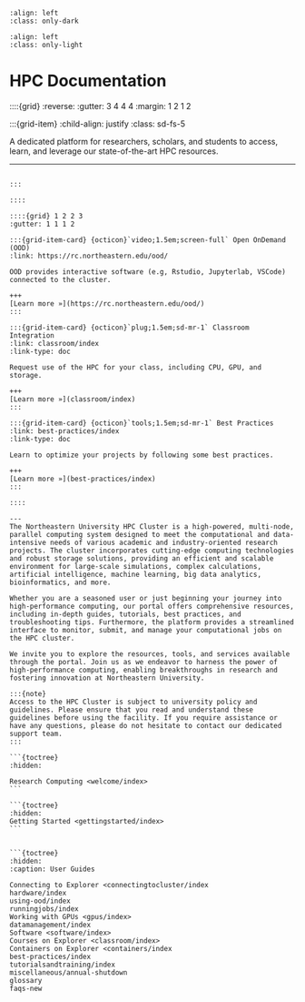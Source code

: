 <!--#  NEU's HPC Docs-->
```{image} images/NU_logo_white.png
:align: left
:class: only-dark
```

```{image} images/NU_logo_black.png
:align: left
:class: only-light
```

# HPC Documentation
::::{grid}
:reverse:
:gutter: 3 4 4 4
:margin: 1 2 1 2

:::{grid-item}
:child-align: justify
:class: sd-fs-5

A dedicated platform for researchers, scholars, and students to access, learn, and leverage our state-of-the-art HPC resources.

---
````{div}

:::

::::

::::{grid} 1 2 2 3
:gutter: 1 1 1 2

:::{grid-item-card} {octicon}`video;1.5em;screen-full` Open OnDemand (OOD)
:link: https://rc.northeastern.edu/ood/

OOD provides interactive software (e.g, Rstudio, Jupyterlab, VSCode) connected to the cluster.

+++
[Learn more »](https://rc.northeastern.edu/ood/)
:::

:::{grid-item-card} {octicon}`plug;1.5em;sd-mr-1` Classroom Integration
:link: classroom/index
:link-type: doc

Request use of the HPC for your class, including CPU, GPU, and storage.

+++
[Learn more »](classroom/index)
:::

:::{grid-item-card} {octicon}`tools;1.5em;sd-mr-1` Best Practices
:link: best-practices/index
:link-type: doc

Learn to optimize your projects by following some best practices.

+++
[Learn more »](best-practices/index)
:::

::::

---
The Northeastern University HPC Cluster is a high-powered, multi-node, parallel computing system designed to meet the computational and data-intensive needs of various academic and industry-oriented research projects. The cluster incorporates cutting-edge computing technologies and robust storage solutions, providing an efficient and scalable environment for large-scale simulations, complex calculations, artificial intelligence, machine learning, big data analytics, bioinformatics, and more.

Whether you are a seasoned user or just beginning your journey into high-performance computing, our portal offers comprehensive resources, including in-depth guides, tutorials, best practices, and troubleshooting tips. Furthermore, the platform provides a streamlined interface to monitor, submit, and manage your computational jobs on the HPC cluster.

We invite you to explore the resources, tools, and services available through the portal. Join us as we endeavor to harness the power of high-performance computing, enabling breakthroughs in research and fostering innovation at Northeastern University.

:::{note}
Access to the HPC Cluster is subject to university policy and guidelines. Please ensure that you read and understand these guidelines before using the facility. If you require assistance or have any questions, please do not hesitate to contact our dedicated support team.
:::

```{toctree}
:hidden:

Research Computing <welcome/index>
```

```{toctree}
:hidden:
Getting Started <gettingstarted/index>
```


```{toctree}
:hidden:
:caption: User Guides

Connecting to Explorer <connectingtocluster/index
hardware/index
using-ood/index
runningjobs/index
Working with GPUs <gpus/index>
datamanagement/index
Software <software/index>
Courses on Explorer <classroom/index>
Containers on Explorer <containers/index
best-practices/index
tutorialsandtraining/index
miscellaneous/annual-shutdown
glossary
faqs-new
